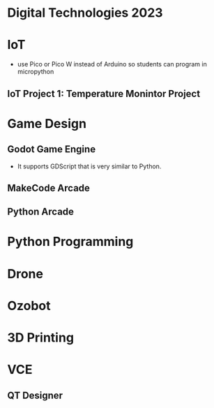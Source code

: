 # Digital Technologies 2023

# IoT
- use Pico or Pico W instead of Arduino so students can program in micropython

## IoT Project 1: Temperature Monintor Project

# Game Design

## Godot Game Engine
- It supports GDScript that is very similar to Python.

## MakeCode Arcade

## Python Arcade

# Python Programming

# Drone

# Ozobot

# 3D Printing

# VCE

## QT Designer

